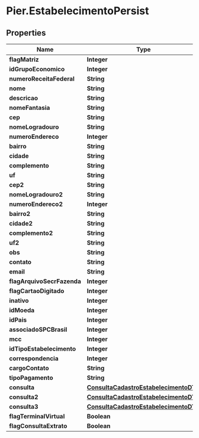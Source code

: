 # Pier.EstabelecimentoPersist

## Properties
Name | Type | Description | Notes
------------ | ------------- | ------------- | -------------
**flagMatriz** | **Integer** | {{{estabelecimento_persist_flag_matriz_value}}} | [optional] 
**idGrupoEconomico** | **Integer** | {{{estabelecimento_persist_id_grupo_economico_value}}} | [optional] 
**numeroReceitaFederal** | **String** | {{{estabelecimento_persist_numero_receita_federal_value}}} | [optional] 
**nome** | **String** | {{{estabelecimento_persist_nome_value}}} | [optional] 
**descricao** | **String** | {{{estabelecimento_persist_descricao_value}}} | [optional] 
**nomeFantasia** | **String** | {{{estabelecimento_persist_nome_fantasia_value}}} | [optional] 
**cep** | **String** | {{{estabelecimento_persist_cep_value}}} | [optional] 
**nomeLogradouro** | **String** | {{{estabelecimento_persist_nome_logradouro_value}}} | [optional] 
**numeroEndereco** | **Integer** | {{{estabelecimento_persist_numero_endereco_value}}} | [optional] 
**bairro** | **String** | {{{estabelecimento_persist_bairro_value}}} | [optional] 
**cidade** | **String** | {{{estabelecimento_persist_cidade_value}}} | [optional] 
**complemento** | **String** | {{{estabelecimento_persist_complemento_value}}} | [optional] 
**uf** | **String** | {{{estabelecimento_persist_uf_value}}} | [optional] 
**cep2** | **String** | {{{estabelecimento_persist_cep2_value}}} | [optional] 
**nomeLogradouro2** | **String** | {{{estabelecimento_persist_nome_logradouro2_value}}} | [optional] 
**numeroEndereco2** | **Integer** | {{{estabelecimento_persist_numero_endereco2_value}}} | [optional] 
**bairro2** | **String** | {{{estabelecimento_persist_bairro2_value}}} | [optional] 
**cidade2** | **String** | {{{estabelecimento_persist_cidade2_value}}} | [optional] 
**complemento2** | **String** | {{{estabelecimento_persist_complemento2_value}}} | [optional] 
**uf2** | **String** | {{{estabelecimento_persist_uf2_value}}} | [optional] 
**obs** | **String** | {{{estabelecimento_persist_obs_value}}} | [optional] 
**contato** | **String** | {{{estabelecimento_persist_contato_value}}} | [optional] 
**email** | **String** | {{{estabelecimento_persist_email_value}}} | [optional] 
**flagArquivoSecrFazenda** | **Integer** | {{{estabelecimento_persist_flag_arquivo_secr_fazenda_value}}} | [optional] 
**flagCartaoDigitado** | **Integer** | {{{estabelecimento_persist_flag_cartao_digitado_value}}} | [optional] 
**inativo** | **Integer** | {{{estabelecimento_persist_inativo_value}}} | [optional] 
**idMoeda** | **Integer** | {{{estabelecimento_persist_id_moeda_value}}} | [optional] 
**idPais** | **Integer** | {{{estabelecimento_persist_id_pais_value}}} | [optional] 
**associadoSPCBrasil** | **Integer** | {{{estabelecimento_persist_associado_s_p_c_brasil_value}}} | [optional] 
**mcc** | **Integer** | {{{estabelecimento_persist_mcc_value}}} | [optional] 
**idTipoEstabelecimento** | **Integer** | {{{estabelecimento_persist_id_tipo_estabelecimento_value}}} | [optional] 
**correspondencia** | **Integer** | {{{estabelecimento_persist_correspondencia_value}}} | [optional] 
**cargoContato** | **String** | {{{estabelecimento_persist_cargo_contato_value}}} | [optional] 
**tipoPagamento** | **String** | {{{estabelecimento_persist_tipo_pagamento_value}}} | [optional] 
**consulta** | [**ConsultaCadastroEstabelecimentoDTO**](ConsultaCadastroEstabelecimentoDTO.md) | {{{estabelecimento_persist_consulta_value}}} | [optional] 
**consulta2** | [**ConsultaCadastroEstabelecimentoDTO**](ConsultaCadastroEstabelecimentoDTO.md) | {{{estabelecimento_persist_consulta2_value}}} | [optional] 
**consulta3** | [**ConsultaCadastroEstabelecimentoDTO**](ConsultaCadastroEstabelecimentoDTO.md) | {{{estabelecimento_persist_consulta3_value}}} | [optional] 
**flagTerminalVirtual** | **Boolean** | {{{estabelecimento_persist_flag_terminal_virtual_value}}} | 
**flagConsultaExtrato** | **Boolean** | {{{estabelecimento_persist_flag_consulta_extrato_value}}} | 


